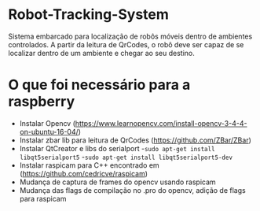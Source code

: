 # Robot-Tracking-System
Sistema embarcado para localização de robôs móveis dentro de ambientes controlados. A partir da leitura de QrCodes, o robô deve ser capaz de se localizar dentro de um ambiente e chegar ao seu destino.

# O que foi necessário para a raspberry

- Instalar Opencv (https://www.learnopencv.com/install-opencv-3-4-4-on-ubuntu-16-04/)
- Instalar zbar lib para leitura de QrCodes (https://github.com/ZBar/ZBar)
- Instalar QtCreator e libs do serialport
	-`sudo apt-get install libqt5serialport5`
	-`sudo apt-get install libqt5serialport5-dev`
- Instalar raspicam para C++ encontrado em (https://github.com/cedricve/raspicam)
- Mudança de captura de frames do opencv usando raspicam
- Mudança das flags de compilação no .pro do opencv, adição de flags para raspicam

